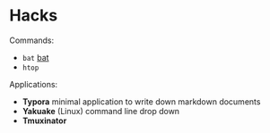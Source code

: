 # Hacks

Commands:
* `bat` [bat](https://github.com/sharkdp/bat)
* `htop` 

Applications:
* **Typora** minimal application to write down markdown documents
* **Yakuake** (Linux) command line drop down 
* **Tmuxinator**
 

